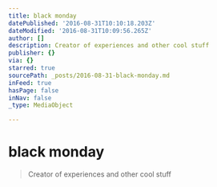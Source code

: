 ```yaml
---
title: black monday
datePublished: '2016-08-31T10:10:18.203Z'
dateModified: '2016-08-31T10:09:56.265Z'
author: []
description: Creator of experiences and other cool stuff
publisher: {}
via: {}
starred: true
sourcePath: _posts/2016-08-31-black-monday.md
inFeed: true
hasPage: false
inNav: false
_type: MediaObject

---
```

# black monday

> Creator of experiences and other cool stuff